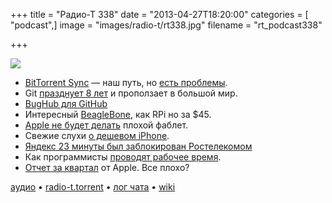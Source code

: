 +++
title = "Радио-Т 338"
date = "2013-04-27T18:20:00"
categories = [ "podcast",]
image = "images/radio-t/rt338.jpg"
filename = "rt_podcast338"

+++

![](https://radio-t.com/images/radio-t/rt338.jpg)

* [BitTorrent Sync](http://torrentfreak.com/bittorrents-secure-dropbox-alternative-goes-public-130423/) — наш путь, но [есть проблемы](https://plus.google.com/104578309919492528255/posts/A2jt7x3zffL).
* Git [празднует 8 лет](https://www.linux.com/news/enterprise/systems-management/715287-git-turns-8-enterprise-wide-adoption) и проползает в большой мир.
* [BugHub для GitHub](http://bughubapp.com/index.html)
* Интересный [BeagleBone](http://www.gizmag.com/beaglebone-black/27289/), как RPi но за $45.
* [Apple не будет делать](http://allthingsd.com/20130424/apple-wont-build-a-lousy-five-inch-iphone-but-it-may-build-a-good-one/) плохой фаблет.
* Свежие слухи [о дешевом iPhone](http://www.gizbot.com/mobile/apple-mobile/apple-iphone-5s-low-cost-ipad-5-ipad-mini-2-arrive-011828.html).
* [Яндекс 23 минуты был заблокирован Ростелекомом](http://habrahabr.ru/company/yandex/blog/177707/)
* Как программисты [проводят рабочее время](http://readwrite.com/2013/04/25/how-software-developers-really-spend-their-time).
* [Отчет за квартал](http://www.wired.com/gadgetlab/2013/04/apple-q2-earnings/) от Apple. Все плохо?

[аудио](https://cdn.radio-t.com/rt_podcast338.mp3) • [radio-t.torrent](http://www.radio-t.com/torrents/rt_podcast338.mp3.torrent) • [лог чата](http://chat.radio-t.com/logs/radio-t-338.html) • [wiki](http://wiki.radio-t.com/%D0%92%D1%8B%D0%BF%D1%83%D1%81%D0%BA_338)<audio src="https://cdn.radio-t.com/rt_podcast338.mp3" preload="none"></audio>
